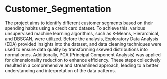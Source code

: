 # Customer_Segmentation
The project aims to identify different customer segments based on their spending habits using a credit card dataset. To achieve this, various unsupervised machine learning algorithms, such as K-Means, Hierarchical, and DBSCAN, were utilized. Before the analysis, Exploratory Data Analysis (EDA) provided insights into the dataset, and data cleaning techniques were used to ensure data quality by transforming skewed distributions into normal ones. Additionally, PCA (Principal Component Analysis) was applied for dimensionality reduction to enhance efficiency. These steps collectively resulted in a comprehensive and streamlined approach, leading to a better understanding and interpretation of the data patterns.
